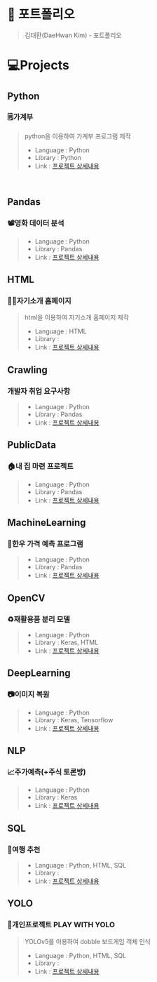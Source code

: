 # 📜 포트폴리오
>김대환(DaeHwan Kim) - 포트폴리오

# 💻Projects

## **Python**
### 🗒️가계부
> python을 이용하여 가계부 프로그램 제작
>- Language : Python
>- Library : Python
>- Link : [프로젝트 상세내용](https://github.com/mansa97/KDT-4/tree/main/KDT4_230707_python)
<br>

## **Pandas**
### 📽️영화 데이터 분석
>
>- Language : Python
>- Library : Pandas
>- Link : [프로젝트 상세내용]()

## **HTML**
### 🧑‍💻자기소개 홈페이지
>html을 이용하여 자기소개 홈페이지 제작
>- Language : HTML
>- Library : 
>- Link : [프로젝트 상세내용]()

## **Crawling**
### 개발자 취업 요구사항
>
>- Language : Python
>- Library : Pandas
>- Link : [프로젝트 상세내용]()

## **PublicData**
### 🏠내 집 마련 프로젝트
>
>- Language : Python
>- Library : Pandas
>- Link : [프로젝트 상세내용]()

## **MachineLearning**
### 🐂한우 가격 예측 프로그램
>
>- Language : Python
>- Library : Pandas
>- Link : [프로젝트 상세내용]()

## **OpenCV**
### ♻️재활용품 분리 모델
>
>- Language : Python
>- Library : Keras, HTML
>- Link : [프로젝트 상세내용]()

## **DeepLearning**
### 📷이미지 복원
>
>- Language : Python
>- Library : Keras, Tensorflow
>- Link : [프로젝트 상세내용]()

## **NLP**
### 📈주가예측(+주식 토론방)
>
>- Language : Python
>- Library : Keras
>- Link : [프로젝트 상세내용]()

## **SQL**
### 🛫여행 추천
>
>- Language : Python, HTML, SQL
>- Library : 
>- Link : [프로젝트 상세내용]()

## **YOLO**
### 🔎개인프로젝트 PLAY WITH YOLO
>YOLOv5를 이용하여 dobble 보드게임 객체 인식
>- Language : Python, HTML, SQL
>- Library : 
>- Link : [프로젝트 상세내용]()
